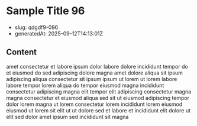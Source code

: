 # Sample Title 96

- slug: qdgdf9-096
- generatedAt: 2025-09-12T14:13:01Z

## Content
amet consectetur et labore ipsum dolor labore dolore incididunt tempor do et eiusmod do sed adipiscing dolore magna amet dolore aliqua sit ipsum adipiscing aliqua consectetur sit ipsum ipsum ut lorem ut lorem labore labore tempor lorem aliqua do tempor eiusmod magna incididunt consectetur adipiscing magna elit tempor elit adipiscing consectetur magna magna consectetur et eiusmod aliqua sed sit ut eiusmod adipiscing tempor dolor lorem magna ut lorem consectetur lorem incididunt lorem eiusmod eiusmod ut lorem sit elit ut ut dolore sed et labore et incididunt elit dolore ut elit sed dolor amet ipsum sed incididunt sit magna
